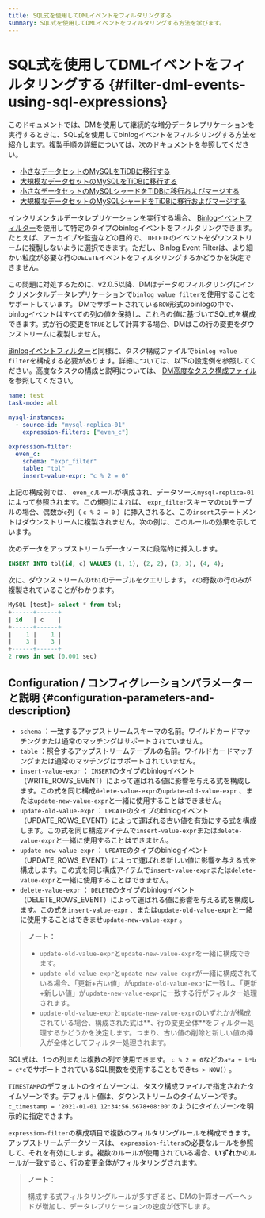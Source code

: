 ```yaml
---
title: SQL式を使用してDMLイベントをフィルタリングする
summary: SQL式を使用してDMLイベントをフィルタリングする方法を学びます。
---
```


# SQL式を使用してDMLイベントをフィルタリングする {#filter-dml-events-using-sql-expressions}

このドキュメントでは、DMを使用して継続的な増分データレプリケーションを実行するときに、SQL式を使用してbinlogイベントをフィルタリングする方法を紹介します。複製手順の詳細については、次のドキュメントを参照してください。

-   [小さなデータセットのMySQLをTiDBに移行する](/migrate-small-mysql-to-tidb.md)
-   [大規模なデータセットのMySQLをTiDBに移行する](/migrate-large-mysql-to-tidb.md)
-   [小さなデータセットのMySQLシャードをTiDBに移行およびマージする](/migrate-small-mysql-shards-to-tidb.md)
-   [大規模なデータセットのMySQLシャードをTiDBに移行およびマージする](/migrate-large-mysql-shards-to-tidb.md)

インクリメンタルデータレプリケーションを実行する場合、 [Binlogイベントフィルター](/filter-binlog-event.md)を使用して特定のタイプのbinlogイベントをフィルタリングできます。たとえば、アーカイブや監査などの目的で、 `DELETE`のイベントをダウンストリームに複製しないように選択できます。ただし、Binlog Event Filterは、より細かい粒度が必要な行の`DELETE`イベントをフィルタリングするかどうかを決定できません。

この問題に対処するために、v2.0.5以降、DMはデータのフィルタリングにインクリメンタルデータレプリケーションで`binlog value filter`を使用することをサポートしています。 DMでサポートされている`ROW`形式のbinlogの中で、binlogイベントはすべての列の値を保持し、これらの値に基づいてSQL式を構成できます。式が行の変更を`TRUE`として計算する場合、DMはこの行の変更をダウンストリームに複製しません。

[Binlogイベントフィルター](/filter-binlog-event.md)と同様に、タスク構成ファイルで`binlog value filter`を構成する必要があります。詳細については、以下の設定例を参照してください。高度なタスクの構成と説明については、 [DM高度なタスク構成ファイル](/dm/task-configuration-file-full.md#task-configuration-file-template-advanced)を参照してください。

```yaml
name: test
task-mode: all

mysql-instances:
  - source-id: "mysql-replica-01"
    expression-filters: ["even_c"]

expression-filter:
  even_c:
    schema: "expr_filter"
    table: "tbl"
    insert-value-expr: "c % 2 = 0"
```

上記の構成例では、 `even_c`ルールが構成され、データソース`mysql-replica-01`によって参照されます。この規則によれば、 `expr_filter`スキーマの`tb1`テーブルの場合、偶数が`c`列（ `c % 2 = 0` ）に挿入されると、この`insert`ステートメントはダウンストリームに複製されません。次の例は、このルールの効果を示しています。

次のデータをアップストリームデータソースに段階的に挿入します。

```sql
INSERT INTO tbl(id, c) VALUES (1, 1), (2, 2), (3, 3), (4, 4);
```

次に、ダウンストリームの`tb1`のテーブルをクエリします。 `c`の奇数の行のみが複製されていることがわかります。

```sql
MySQL [test]> select * from tbl;
+------+------+
| id   | c    |
+------+------+
|    1 |    1 |
|    3 |    3 |
+------+------+
2 rows in set (0.001 sec)
```

## Configuration / コンフィグレーションパラメーターと説明 {#configuration-parameters-and-description}

-   `schema` ：一致するアップストリームスキーマの名前。ワイルドカードマッチングまたは通常のマッチングはサポートされていません。
-   `table` ：照合するアップストリームテーブルの名前。ワイルドカードマッチングまたは通常のマッチングはサポートされていません。
-   `insert-value-expr` ： `INSERT`のタイプのbinlogイベント（WRITE_ROWS_EVENT）によって運ばれる値に影響を与える式を構成します。この式を同じ構成`delete-value-expr`の`update-old-value-expr` 、または`update-new-value-expr`と一緒に使用することはできません。
-   `update-old-value-expr` ： `UPDATE`のタイプのbinlogイベント（UPDATE_ROWS_EVENT）によって運ばれる古い値を有効にする式を構成します。この式を同じ構成アイテムで`insert-value-expr`または`delete-value-expr`と一緒に使用することはできません。
-   `update-new-value-expr` ： `UPDATE`のタイプのbinlogイベント（UPDATE_ROWS_EVENT）によって運ばれる新しい値に影響を与える式を構成します。この式を同じ構成アイテムで`insert-value-expr`または`delete-value-expr`と一緒に使用することはできません。
-   `delete-value-expr` ： `DELETE`のタイプのbinlogイベント（DELETE_ROWS_EVENT）によって運ばれる値に影響を与える式を構成します。この式を`insert-value-expr` 、または`update-old-value-expr`と一緒に使用することはできませ`update-new-value-expr` 。

> **ノート：**
>
> -   `update-old-value-expr`と`update-new-value-expr`を一緒に構成できます。
> -   `update-old-value-expr`と`update-new-value-expr`が一緒に構成されている場合、「更新+古い値」が`update-old-value-expr`**に**一致し、「更新+新しい値」が`update-new-value-expr`に一致する行がフィルター処理されます。
> -   `update-old-value-expr`と`update-new-value-expr`のいずれかが構成されている場合、構成された式は**、行の変更全体**をフィルター処理するかどうかを決定します。つまり、古い値の削除と新しい値の挿入が全体としてフィルター処理されます。

SQL式は、1つの列または複数の列で使用できます。 `c % 2 = 0`などの`a*a + b*b = c*c`でサポートされているSQL関数を使用することもでき`ts > NOW()` 。

`TIMESTAMP`のデフォルトのタイムゾーンは、タスク構成ファイルで指定されたタイムゾーンです。デフォルト値は、ダウンストリームのタイムゾーンです。 `c_timestamp = '2021-01-01 12:34:56.5678+08:00'`のようにタイムゾーンを明示的に指定できます。

`expression-filter`の構成項目で複数のフィルタリングルールを構成できます。アップストリームデータソースは、 `expression-filters`の必要なルールを参照して、それを有効にします。複数のルールが使用されている場合、**いずれ**かのルールが一致すると、行の変更全体がフィルタリングされます。

> **ノート：**
>
> 構成する式フィルタリングルールが多すぎると、DMの計算オーバーヘッドが増加し、データレプリケーションの速度が低下します。
